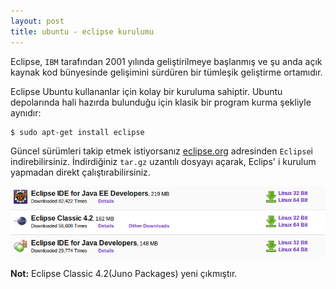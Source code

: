 ```yaml
---
layout: post
title: ubuntu - eclipse kurulumu
---
```



Eclipse, `IBM` tarafından 2001 yılında geliştirilmeye başlanmış ve şu anda açık kaynak kod bünyesinde gelişimini sürdüren bir tümleşik geliştirme ortamıdır.

Eclipse Ubuntu kullananlar için kolay bir kuruluma sahiptir. Ubuntu depolarında hali hazırda bulunduğu için klasik bir program kurma şekliyle aynıdır:

	$ sudo apt-get install eclipse

Güncel sürümleri takip etmek istiyorsanız [eclipse.org](http://www.eclipse.org/downloads/) adresinden `Eclipse`i indirebilirsiniz. İndirdiğiniz `tar.gz` uzantılı dosyayı açarak, Eclips' i kurulum yapmadan direkt çalıştırabilirsiniz.

![eclipse](https://github.com/gceylan/gceylan.github.com/raw/b3caf3f69fdf69f654873983f78aef161b89e3a1/images/eclipse.png)

**Not:** Eclipse Classic 4.2(Juno Packages) yeni çıkmıştır.
